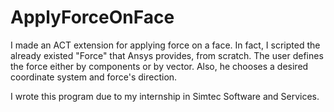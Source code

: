 # ApplyForceOnFace
I made an ACT extension for applying force on a face. In fact, I scripted the already existed "Force" that Ansys provides, from scratch. 
The user defines the force either by components or by vector. Also, he chooses a desired coordinate system and force's direction.


I wrote this program due to my internship in Simtec Software and Services.
